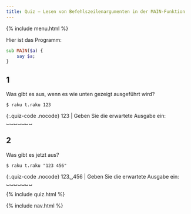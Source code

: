 ```yaml
---
title: Quiz — Lesen von Befehlszeilenargumenten in der MAIN-Funktion
---
```


{% include menu.html %}

Hier ist das Programm:

```raku
sub MAIN($a) {
    say $a;
}
```

## 1

Was gibt es aus, wenn es wie unten gezeigt ausgeführt wird?

```console
$ raku t.raku 123
```

{:.quiz-code .nocode}
123 | Geben Sie die erwartete Ausgabe ein: ␣␣␣␣␣␣␣

## 2

Was gibt es jetzt aus?

```console
$ raku t.raku "123 456"
```

{:.quiz-code .nocode}
123␣456 | Geben Sie die erwartete Ausgabe ein: ␣␣␣␣␣␣␣


{% include quiz.html %}

{% include nav.html %}